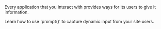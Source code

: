 Every application that you interact with provides ways for its users to give it information. 

Learn how to use 'prompt()' to capture dynamic input from your site users.